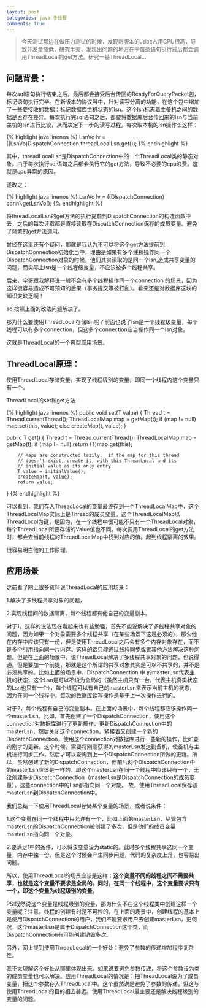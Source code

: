 ```yaml
---
layout: post
categories: java 多线程
comments: true
---
```


> 今天测试那边在做压力测试的时候，发现新版本的Jdbc占用CPU很高，导致并发量降低，研究半天，发现出问题的地方在于每条语句执行过后都会调用ThreadLocal的get方法。研究一番ThreadLocal...

## **问题背景**：

每次sql语句执行结束之后，最后都会接受后台传回的ReadyForQueryPacket包，标记语句执行完毕。在新版本的协议当中，针对读写分离的功能，在这个包中增加了一些要接收的数据：标记数据库主机状态的lsn。这个lsn标志着主备机之间的数据是否存在差异。每次执行完sql语句之后，都要将数据库后台传回来的lsn与当前主机的lsn进行比较，从而决定下一步的读写过程。每次取本机的lsn操作长这样：

{% highlight java linenos %}
LsnVo lv = ((LsnVo)DispatchConnection.threadLocalLsn.get());
{% endhighlight %}

其中，threadLocalLsn是DispatchConnection中的一个ThreadLocal类的静态对象。由于每次执行sql语句之后都会执行它的get方法，导致不必要的cpu浪费。这就是cpu异常的原因。

遂改之：

{% highlight java linenos %}
LsnVo lv = ((DispatchConnection) conn).getLsnVo();
{% endhighlight %}

将threadLocalLsn的get方法的执行提前到DispatchConnection的构造函数中去，之后的每次读取都是直接读取在DispatchConnection保存的成员变量。避免了频繁的get方法调用。

曾经在这里还有个疑问，那就是我认为不可以将这个get方法提前到DispatchConnection初始化当中，理由是如果有多个线程操作同一个DispatchConnection对象的时候，他们其实读取的是同一个lsn,造成共享变量的问题，而实际上lsn是一个线程级变量，不应该被多个线程共享。

后来，宇哥跟我解释说一般不会有多个线程操作同一个connection 的场景，因为这样很容易造成不可预知的后果（事务提交等被打乱）。看来还是对数据库这块的知识太缺乏啊！

so,按照上面的改法问题解决了。

那为什么要使用ThreadLocal存储lsn呢？前面也说了lsn是一个线程级变量，每个线程可以有多个connection，但这多个connection应当操作同一个lsn对象。

这就是ThreadLocal的一个典型应用场景。

## **ThreadLocal原理**：

使用ThreadLocal存储变量，实现了线程级别的变量，即同一个线程内这个变量只有一个。

ThreadLocal的set和get方法：

{% highlight java linenos %}
public void set(T value) {
        Thread t = Thread.currentThread();
        ThreadLocalMap map = getMap(t);
        if (map != null)
            map.set(this, value);
        else
            createMap(t, value);
}

public T get() {
        Thread t = Thread.currentThread();
        ThreadLocalMap map = getMap(t);
        if (map != null)
            return (T)map.get(this);

        // Maps are constructed lazily.  if the map for this thread
        // doesn't exist, create it, with this ThreadLocal and its
        // initial value as its only entry.
        T value = initialValue();
        createMap(t, value);
        return value;
}
{% endhighlight %}

可以看到，我们存入ThreadLocal的变量最终存到一个ThreadLocalMap中，这个ThreadLocalMap实际上是Thread的成员变量。这个ThreadLocalMap以ThreadLocal为键，是因为，在一个线程中很可能不只有一个ThreadLocal对象，每个ThreadLocal所要存储的Value值也不同。每次调用ThreadLocal的get方法时，都会去当前线程的ThreadLocalMap中找到对应的值。起到线程隔离的效果。

很容易明白他的工作原理。

## **应用场景**

之前看了网上很多资料说ThreadLocal的应用场景：

1.解决了多线程共享对象的问题，

2.实现线程间的数据隔离，每个线程都有他自己的变量副本。

对于1，这样的说法现在看起来也有些勉强，首先不能说解决了多线程共享对象的问题，因为如果一个对象需要多个线程共享（在某些场景下这是必须的），那么他在内存中应该只有一份，但是使用ThreadLocal之后会有多个内存对象存在，而不是多个引用指向同一片内存。这样的话只能通过线程同步或者其他方法解决这种问题。但是在上面的场景中，说ThreadLocal解决了多线程共享对象的问题，也说得通。但是要加一个前提，那就是这个所谓的共享对象其实是可以不共享的，并不是必须共享的。比如上面的场景中，DispatchConnection 中 的masterLsn代表主机的状态，这个Lsn是可以不设为全局的（虽然主机只有一台，代表主机真实状态的Lsn也只有一个），每个线程可以有自己的masterLsn来表示当前主机的状态，因为在同一个线程中，每次的数据库读写操作是基于上一次操作进行的。

对于2，每个线程有自己的变量副本。在上面的场景中，每个线程都应该操作同一个masterLsn。比如，首先创建了一个DispatchConnection，使用这个connection对数据库进行了更新操作，更新DispatchConnection中的masterLsn，然后关闭这个connection。紧接着又创建一个新的DispatchConnection，使用这个connection对数据库进行一些新的操作，比如查询刚才的更新。这个时候，需要将刚刚获得的masterLsn发送到备机，使备机与主机进行同步工作，然后才可以查询到上一个DispatchConnection所做的更新。所以，虽然创建了新的DispatchConnection，但前后两个DispatchConnection中的masterLsn应该是一样的，即这个masterLsn在同一个线程中应该只有一个，无论创建多少DispatchConnection（masterLsn是DispatchConnection的成员变量），这些connection中的Lsn都指向同一个对象。 故，使用ThreadLocal保存该masterLsn到DispatchConnection中。

我们总结一下使用ThreadLocal存储某个变量的场景，或者说条件：

1.这个变量在同一个线程中只允许有一个，比如上面的masterLsn，尽管包含masterLsn的DispatchConnection被创建了多次，但是他们的成员变量masterLsn指向同一个对象。

2.要满足1中的条件，可以将该变量设为static的。此时多个线程共享这同一个变量，内存中独一份。但是这个时候会产生同步问题，代码的复杂度上升，也容易出问题。

所以，使用ThreadLocal的场景应该是这样：**这个变量不同的线程之间不需要共享，也就是这个变量不要求是全局的。同时，在同一个线程中，这个变量要求只有一个，即这个变量为线程级别的变量。**

PS:既然说这个变量是线程级别的变量，那为什么不在这个线程类中创建这样一个变量呢？注意，线程的创建有时是不可控的，在上面的场景中，创建线程的基本上是使用DispatchConnection的用户，我们不能要求用户去创建masterLsn，更何况，这个masterLsn是属于DispatchConnection这个类，而DispatchConnection有可能创建销毁多次。

另外，网上提到使用ThreadLocal的一个好处：避免了参数的传递增加程序复杂性。

我不太理解这个好处从哪里体现出来。如果说要避免参数传递，将这个参数设为类的成员变量也可以解决。应用ThreadLocal的情况是：把ThreadLocal设为了成员变量，把这个参数存入ThreadLocal中。这个虽然说是避免了参数的传递，但这与使用ThreadLocal的目的相去甚远。使用ThreadLocal最主要还是解决线程级别的变量的问题。

